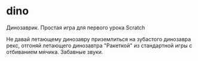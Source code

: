 # dino
Динозаврик. Простая игра для первого урока Scratch

Не давай летающему динозавру приземлиться на зубастого динозавра рекс, отгоняй летающего динозавтра "Ракеткой" из стандартной игры с отбиванием мячика.
Забавные звуки. 
